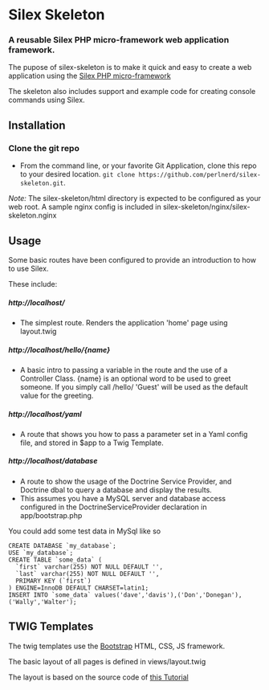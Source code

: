 Silex Skeleton
==============
### A reusable Silex PHP micro-framework web application framework.

The pupose of silex-skeleton is to make it quick and easy to create a web application using the [Silex PHP micro-framework](https://github.com/silexphp/Silex)

The skeleton also includes support and example code for creating console commands using Silex. 

Installation
------------

### Clone the git repo
- From the command line, or your favorite Git Application, clone this repo to your desired location. `git clone https://github.com/perlnerd/silex-skeleton.git`.

*Note:* The silex-skeleton/html directory is expected to be configured as your web root.  A sample nginx config is included in silex-skeleton/nginx/silex-skeleton.nginx

Usage
-----

Some basic routes have been configured to provide an introduction to how to use Silex.

These include:

##### http://localhost/
- The simplest route.  Renders the application 'home' page using layout.twig

##### http://localhost/hello/{name}
- A basic intro to passing a variable in the route and the use of a Controller Class.  {name} is an optional word to be used to greet someone.  If you simply call /hello/ 'Guest' will be used as the default value for the greeting.

##### http://localhost/yaml
- A route that shows you how to pass a parameter set in a Yaml config file, and stored in $app to a Twig Template.

##### http://localhost/database
- A route to show the usage of the Doctrine Service Provider, and Doctrine dbal to query a database and display the results.
- This assumes you have a MySQL server and database access configured in the DoctrineServiceProvider declaration in app/bootstrap.php

You could add some test data in MySql like so

```
CREATE DATABASE `my_database`;
USE `my_database`;
CREATE TABLE `some_data` (
  `first` varchar(255) NOT NULL DEFAULT '',
  `last` varchar(255) NOT NULL DEFAULT '',
  PRIMARY KEY (`first`)
) ENGINE=InnoDB DEFAULT CHARSET=latin1;
INSERT INTO `some_data` values('dave','davis'),('Don','Donegan'),('Wally','Walter'); 
```

TWIG Templates
--------------

The twig templates use the [Bootstrap](http://getbootstrap.com) HTML, CSS, JS framework.

The basic layout of all pages is defined in views/layout.twig

The layout is based on the source code of [this Tutorial](http://return-true.com/creating-simple-website-using-sensiolabs-symfony-silex-twig/)



